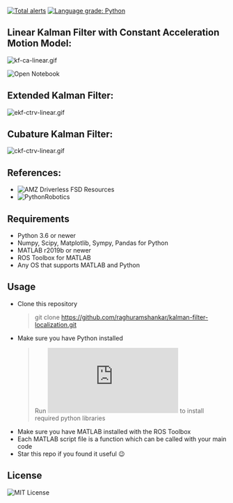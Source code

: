 [![Total alerts](https://img.shields.io/lgtm/alerts/g/raghuramshankar/kalman-filter-localization.svg?logo=lgtm&logoWidth=18)](https://lgtm.com/projects/g/raghuramshankar/kalman-filter-localization/alerts/)
[![Language grade: Python](https://img.shields.io/lgtm/grade/python/g/raghuramshankar/kalman-filter-localization.svg?logo=lgtm&logoWidth=18)](https://lgtm.com/projects/g/raghuramshankar/kalman-filter-localization/context:python)

## Linear Kalman Filter with Constant Acceleration Motion Model:

![kf-ca-linear.gif](https://github.com/raghuramshankar/kalman-filter-localization/blob/master/jupyter/kf_ca_linear.gif)

![Open Notebook](https://github.com/raghuramshankar/kalman-filter-localization/blob/master/jupyter/KF-CA-Linear.ipynb)

## Extended Kalman Filter:

![ekf-ctrv-linear.gif](https://github.com/raghuramshankar/kalman-filter-localization/blob/master/jupyter/ekf_ctrv_linear.gif)

## Cubature Kalman Filter:

![ckf-ctrv-linear.gif](https://github.com/raghuramshankar/kalman-filter-localization/blob/master/jupyter/ckf_ctrv_linear.gif)

## References:

- ![AMZ Driverless FSD Resources](https://github.com/AMZ-Driverless/fsd-resources)
- ![PythonRobotics](https://github.com/AtsushiSakai/PythonRobotics)

## Requirements

- Python 3.6 or newer
- Numpy, Scipy, Matplotlib, Sympy, Pandas for Python
- MATLAB r2019b or newer
- ROS Toolbox for MATLAB
- Any OS that supports MATLAB and Python

## Usage

- Clone this repository
  > git clone https://github.com/raghuramshankar/kalman-filter-localization.git
- Make sure you have Python installed
  > Run ![install.bat](https://github.com/raghuramshankar/sensor-fusion-nonlinear-filtering/blob/master/install.bat) to install required python libraries
- Make sure you have MATLAB installed with the ROS Toolbox
- Each MATLAB script file is a function which can be called with your main code
- Star this repo if you found it useful :wink:

## License

![MIT License](https://github.com/raghuramshankar/kalman-filter-localization/blob/master/LICENSE)
